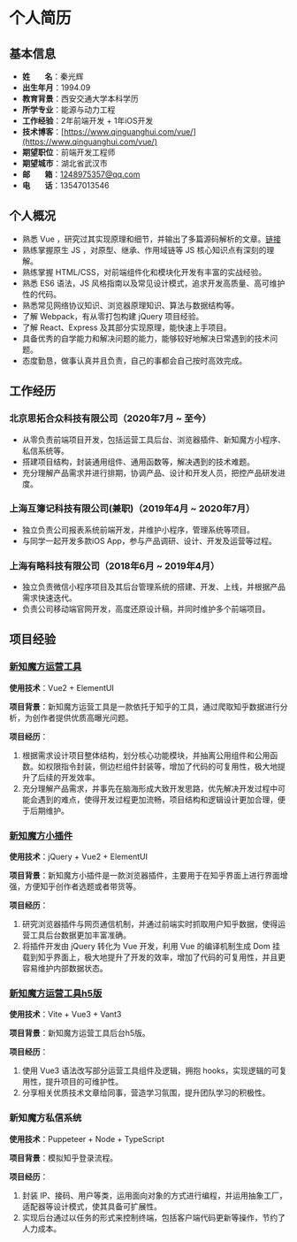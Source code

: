 
# 个人简历

## 基本信息
- **姓&nbsp;&nbsp;&nbsp;&nbsp;&nbsp;&nbsp;&nbsp;&nbsp;名**：秦光辉   
- **出生年月**：1994.09
- **教育背景**：西安交通大学本科学历
- **所学专业**：能源与动力工程
- **工作经验**：2年前端开发 + 1年iOS开发
- **技术博客**：[https://www.qinguanghui.com/vue/](https://www.qinguanghui.com/vue/)
- **期望职位**：前端开发工程师
- **期望城市**：湖北省武汉市
- **邮&nbsp;&nbsp;&nbsp;&nbsp;&nbsp;&nbsp;&nbsp;&nbsp;箱**：1248975357@qq.com
- **电&nbsp;&nbsp;&nbsp;&nbsp;&nbsp;&nbsp;&nbsp;&nbsp;话**：13547013546

## 个人概况

- 熟悉 Vue ，研究过其实现原理和细节，并输出了多篇源码解析的文章。[链接](https://www.qinguanghui.com/vue/)
- 熟练掌握原生 JS ，对原型、继承、作用域链等 JS 核心知识点有深刻的理解。
- 熟练掌握 HTML/CSS，对前端组件化和模块化开发有丰富的实战经验。
- 熟悉 ES6 语法，JS 风格指南以及常见设计模式，追求开发高质量、高可维护性的代码。
- 熟悉常见网络协议知识、浏览器原理知识、算法与数据结构等。
- 了解 Webpack，有从零打包构建 jQuery 项目经验。
- 了解 React、Express 及其部分实现原理，能快速上手项目。
- 具备优秀的自学能力和解决问题的能力，能够较好地解决日常遇到的技术问题。
- 态度勤恳，做事认真并且负责，自己的事都会自己按时高效完成。

## 工作经历

### 北京思拓合众科技有限公司（2020年7月 ~ 至今）

- 从零负责前端项目开发，包括运营工具后台、浏览器插件、新知魔方小程序、私信系统等。
- 搭建项目结构，封装通用组件、通用函数等，解决遇到的技术难题。
- 充分理解产品需求并进行排期，协调产品、设计和开发人员，把控产品研发进度。

### 上海互簿记科技有限公司(兼职)（2019年4月 ~ 2020年7月）

- 独立负责公司报表系统前端开发，并维护小程序，管理系统等项目。
- 与同学一起开发多款iOS App，参与产品调研、设计、开发及运营等过程。

### 上海有略科技有限公司（2018年6月 ~ 2019年4月）

- 独立负责微信小程序项目及其后台管理系统的搭建、开发、上线，并根据产品需求快速迭代。
- 负责公司移动端官网开发，高度还原设计稿，并同时维护多个前端项目。

## 项目经验 

### [新知魔方运营工具](https://www.xinzhimofang.com/dashboard/)

**使用技术**：Vue2 + ElementUI

**项目背景**：新知魔方运营工具是一款依托于知乎的工具，通过爬取知乎数据进行分析，为创作者提供优质高曝光问题。

**项目经历**：

1. 根据需求设计项目整体结构，划分核心功能模块，并抽离公用组件和公用函数。如权限指令封装，侧边栏组件封装等，增加了代码的可复用性，极大地提升了后续的开发效率。
2. 充分理解产品需求，并事先在脑海形成大致开发思路，优先解决开发过程中可能会遇到的难点，使得开发过程更加流畅，项目结构和逻辑设计更加合理，便于后期维护。

### [新知魔方小插件](https://www.xinzhimofang.com/download.html)

**使用技术**：jQuery + Vue2 + ElementUI

**项目背景**：新知魔方小插件是一款浏览器插件，主要用于在知乎界面上进行界面增强，方便知乎创作者选题或者带货等。

**项目经历**：

1. 研究浏览器插件与网页通信机制，并通过前端实时抓取用户知乎数据，使得运营工具后台数据更加丰富准确。
2. 将插件开发由 jQuery 转化为 Vue 开发，利用 Vue 的编译机制生成 Dom 挂载到知乎界面上，极大地提升了开发的效率，增加了代码的可复用性，并且更容易维护内部数据状态。

### [新知魔方运营工具h5版](https://xinzhimofang.com/m/xuanti/)

**使用技术**：Vite + Vue3 + Vant3

**项目背景**：新知魔方运营工具后台h5版。

**项目经历**：

1. 使用 Vue3 语法改写部分运营工具组件及逻辑，拥抱 hooks，实现逻辑的可复用性，提升项目的可维护性。
2. 分享相关优质技术文章给同事，营造学习氛围，提升团队学习的积极性。

### 新知魔方私信系统

**使用技术**：Puppeteer + Node + TypeScript

**项目背景**：模拟知乎登录流程。

**项目经历**：

1. 封装 IP、接码、用户等类，运用面向对象的方式进行编程，并运用抽象工厂，适配器等设计模式，使其具备可扩展性。
2. 实现后台通过以任务的形式来控制终端，包括客户端代码更新等操作，节约了人力成本。